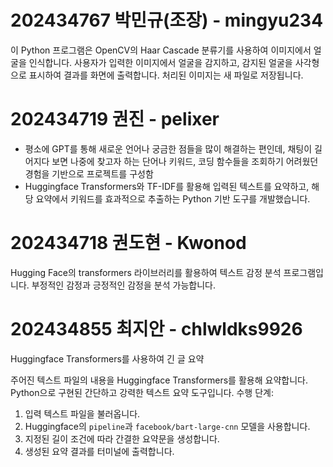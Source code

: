 # 202434767 박민규(조장) - mingyu234
이 Python 프로그램은 OpenCV의 Haar Cascade 분류기를 사용하여 이미지에서 얼굴을 인식합니다. 사용자가 입력한 이미지에서 얼굴을 감지하고, 감지된 얼굴을 사각형으로 표시하여 결과를 화면에 출력합니다. 처리된 이미지는 새 파일로 저장됩니다.

# 202434719 권진 - pelixer
- 평소에 GPT를 통해 새로운 언어나 궁금한 점들을 많이 해결하는 편인데, 채팅이 길어지다 보면 나중에 찾고자 하는 단어나 키워드, 코딩 함수들을 조회하기 어려웠던 경험을 기반으로 프로젝트를 구성함
- Huggingface Transformers와 TF-IDF를 활용해 입력된 텍스트를 요약하고, 해당 요약에서 키워드를 효과적으로 추출하는 Python 기반 도구를 개발했습니다. 

# 202434718 권도현 - Kwonod
 Hugging Face의 transformers 라이브러리를 활용하여 텍스트 감정 분석 프로그램입니다.
 부정적인 감정과 긍정적인 감정을 분석 가능합니다.

# 202434855 최지안 - chlwldks9926
Huggingface Transformers를 사용하여 긴 글 요약

주어진 텍스트 파일의 내용을 Huggingface Transformers를 활용해 요약합니다.  
Python으로 구현된 간단하고 강력한 텍스트 요약 도구입니다.
수행 단계:
1. 입력 텍스트 파일을 불러옵니다.
2. Huggingface의 `pipeline`과 `facebook/bart-large-cnn` 모델을 사용합니다.
3. 지정된 길이 조건에 따라 간결한 요약문을 생성합니다.
4. 생성된 요약 결과를 터미널에 출력합니다.
